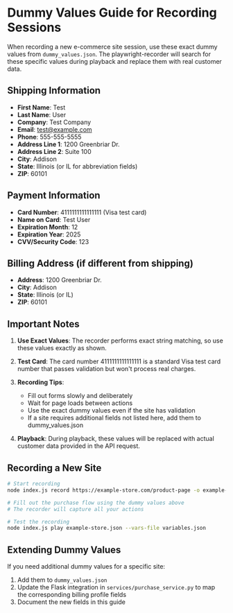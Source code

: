 # Dummy Values Guide for Recording Sessions

When recording a new e-commerce site session, use these exact dummy values from `dummy_values.json`. The playwright-recorder will search for these specific values during playback and replace them with real customer data.

## Shipping Information
- **First Name**: Test
- **Last Name**: User
- **Company**: Test Company
- **Email**: test@example.com
- **Phone**: 555-555-5555
- **Address Line 1**: 1200 Greenbriar Dr.
- **Address Line 2**: Suite 100
- **City**: Addison
- **State**: Illinois (or IL for abbreviation fields)
- **ZIP**: 60101

## Payment Information
- **Card Number**: 4111111111111111 (Visa test card)
- **Name on Card**: Test User
- **Expiration Month**: 12
- **Expiration Year**: 2025
- **CVV/Security Code**: 123

## Billing Address (if different from shipping)
- **Address**: 1200 Greenbriar Dr.
- **City**: Addison
- **State**: Illinois (or IL)
- **ZIP**: 60101

## Important Notes

1. **Use Exact Values**: The recorder performs exact string matching, so use these values exactly as shown.

2. **Test Card**: The card number 4111111111111111 is a standard Visa test card number that passes validation but won't process real charges.

3. **Recording Tips**:
   - Fill out forms slowly and deliberately
   - Wait for page loads between actions
   - Use the exact dummy values even if the site has validation
   - If a site requires additional fields not listed here, add them to dummy_values.json

4. **Playback**: During playback, these values will be replaced with actual customer data provided in the API request.

## Recording a New Site

```bash
# Start recording
node index.js record https://example-store.com/product-page -o example-store.json

# Fill out the purchase flow using the dummy values above
# The recorder will capture all your actions

# Test the recording
node index.js play example-store.json --vars-file variables.json
```

## Extending Dummy Values

If you need additional dummy values for a specific site:

1. Add them to `dummy_values.json`
2. Update the Flask integration in `services/purchase_service.py` to map the corresponding billing profile fields
3. Document the new fields in this guide